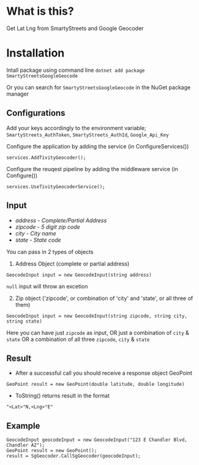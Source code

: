 # What is this?

Get Lat Lng from SmartyStreets and Google Geocoder

# Installation

Intall package using command line
`dotnet add package SmartyStreetsGoogleGeocode`

Or you can search for `SmartyStreetsGoogleGeocode` in the NuGet package manager

## Configurations

Add your keys accordingly to the environment variable;
`SmartyStreets_AuthToken`,
`SmartyStreets_AuthId`,
`Google_Api_Key`

Configure the application by adding the service (in ConfigureServices())

```
services.AddTivityGeocoder();
```

Configure the reuqest pipeline by adding the middleware service (in Configure())

```
services.UseTivityGeocoderService();
```

## Input

- _address_ - _Complete/Partial Address_
- _zipcode_ - _5 digit zip code_
- _city_ - _City name_
- _state_ - _State code_

You can pass in 2 types of objects

1. Address Object (complete or partial address)

```
GeocodeInput input = new GeocodeInput(string address)
```

`null` input will throw an excetion

2. Zip object ('zipcode', or combination of 'city' and 'state', or all three of them)

```
GeocodeInput input = new GeocodeInput(string zipcode, string city, string state)
```

Here you can have just `zipcode` as input,
OR just a combination of `city` & `state`
OR a combination of all three `zipcode`, `city` & `state`

## Result

- After a successful call you should receive a response object GeoPoint

```
GeoPoint result = new GeoPoint(double latitude, double longitude)
```

- ToString() returns result in the format

```
"<Lat>°N,<Lng>°E"
```

## Example

```
GeocodeInput geocodeInput = new GeocodeInput("123 E Chandler Blvd, Chandler AZ");
GeoPoint result = new GeoPoint();
result = SgGeocoder.CallSgGeocoder(geocodeInput);
```
